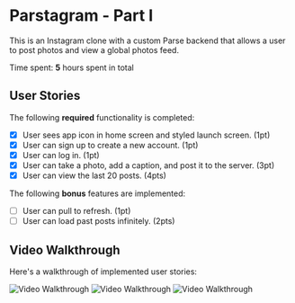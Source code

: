 # Parstagram - Part I

This is an Instagram clone with a custom Parse backend that allows a user to post photos and view a global photos feed.

Time spent: **5** hours spent in total

## User Stories

The following **required** functionality is completed:

- [X] User sees app icon in home screen and styled launch screen. (1pt)
- [X] User can sign up to create a new account. (1pt)
- [X] User can log in. (1pt)
- [X] User can take a photo, add a caption, and post it to the server. (3pt)
- [X] User can view the last 20 posts. (4pts)

The following **bonus** features are implemented:

- [ ] User can pull to refresh. (1pt)
- [ ] User can load past posts infinitely. (2pts)

## Video Walkthrough

Here's a walkthrough of implemented user stories:

<img src='http://g.recordit.co/ItDB0nMFvQ.gif' title='Sign Up Walkthrough' width='' alt='Video Walkthrough' />


<img src='http://g.recordit.co/aDEGIrv48F.gif' title='Posting Photo Walkthrough' width='' alt='Video Walkthrough' />

<img src='http://g.recordit.co/1f0jCsCPiM.gif' title='Sign In Walkthrough' width='' alt='Video Walkthrough' />
